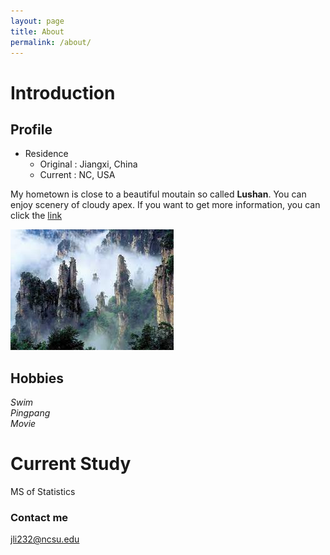 ```yaml
---
layout: page
title: About
permalink: /about/
---
```


# Introduction
## Profile
* Residence  
  + Original : Jiangxi, China
  + Current  : NC, USA  
 
 My hometown is close to a beautiful moutain so called **Lushan**. You can enjoy scenery of cloudy apex. If you want to get more information, you can click the [link](https://whc.unesco.org/en/list/778/)    
 
 ![my backyard pool](/images/lushan.jpg)
 
## Hobbies
*Swim*             
*Pingpang*           
*Movie*    

# Current Study
  MS of Statistics

### Contact me
[jli232@ncsu.edu](mailto:jli232@ncsu.edu)
